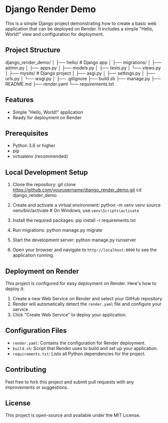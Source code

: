 # Django Render Demo

This is a simple Django project demonstrating how to create a basic web application that can be deployed on Render. It includes a simple "Hello, World!" view and configuration for deployment.

## Project Structure

django_render_demo/
│
├── hello/                 # Django app
│   ├── migrations/
│   ├── admin.py
│   ├── apps.py
│   ├── models.py
│   ├── tests.py
│   └── views.py
│
├── mysite/                # Django project
│   ├── asgi.py
│   ├── settings.py
│   ├── urls.py
│   └── wsgi.py
│
├── .gitignore
├── build.sh
├── manage.py
├── README.md
├── render.yaml
└── requirements.txt

## Features

- Simple "Hello, World!" application
- Ready for deployment on Render

## Prerequisites

- Python 3.8 or higher
- pip
- virtualenv (recommended)

## Local Development Setup

1. Clone the repository:
   git clone https://github.com/yourusername/django_render_demo.git
   cd django_render_demo

2. Create and activate a virtual environment:
   python -m venv venv
   source venv/bin/activate  # On Windows, use `venv\Scripts\activate`

3. Install the required packages:
   pip install -r requirements.txt

4. Run migrations:
   python manage.py migrate

5. Start the development server:
   python manage.py runserver

6. Open your browser and navigate to `http://localhost:8000` to see the application running.

## Deployment on Render

This project is configured for easy deployment on Render. Here's how to deploy it:

1. Create a new Web Service on Render and select your GitHub repository.
2. Render will automatically detect the `render.yaml` file and configure your service.
3. Click "Create Web Service" to deploy your application.

## Configuration Files

- `render.yaml`: Contains the configuration for Render deployment.
- `build.sh`: Script that Render uses to build and set up your application.
- `requirements.txt`: Lists all Python dependencies for the project.

## Contributing

Feel free to fork this project and submit pull requests with any improvements or suggestions.

## License

This project is open-source and available under the MIT License.